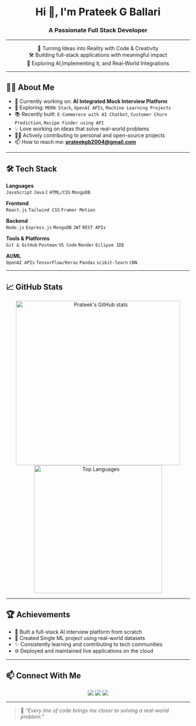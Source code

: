 <h1 align="center">Hi 👋, I'm Prateek G Ballari</h1>
<h3 align="center">A Passionate Full Stack Developer</h3>

---

<p align="center">
  🚀 Turning Ideas into Reality with Code & Creativity  
  <br/>
  🛠️ Building full-stack applications with meaningful impact  
  <br/>
  🤖 Exploring AI,Implementing it, and Real-World Integrations  
</p>

---

## 🧑‍💻 About Me

- 🌱 Currently working on: **AI Integrated Mock Interview Platform**
- 🔭 Exploring: `MERN Stack`, `OpenAI APIs`, `Machine Learning Projects`
- 📚 Recently built: `E-Commerece with AI Chatbot`, `Customer Churn Prediction`, `Recipe Finder using API`
- 💡 Love working on ideas that solve real-world problems
- 👨‍💻 Actively contributing to personal and open-source projects
- 📫 How to reach me: **prateekgb2004@gmail.com**

---

## 🛠️ Tech Stack

**Languages**  
`JavaScript` `Java` `C` `HTML/CSS` `MongoDB`

**Frontend**  
`React.js` `Tailwind CSS` `Framer Motion`

**Backend**  
`Node.js` `Express.js` `MongoDB` `JWT` `REST APIs`

**Tools & Platforms**  
`Git & GitHub` `Postman` `VS Code` `Render` `Eclipse IDE`

**AI/ML**  
`OpenAI APIs` `TensorFlow/Keras` `Pandas` `scikit-learn` `CNN`

---

## 📈 GitHub Stats

<p align="center">
  <img src="https://github-readme-stats.vercel.app/api?username=your-username&show_icons=true&theme=radical" alt="Prateek's GitHub stats" width="450"/>
  <img src="https://github-readme-stats.vercel.app/api/top-langs/?username=your-username&layout=compact&theme=radical" alt="Top Languages" width="350"/>
</p>

---

## 🏆 Achievements

- 🏅 Built a full-stack AI interview platform from scratch
- 🥇 Created Single ML project using real-world datasets
- ✨ Consistently learning and contributing to tech communities
- 🌐 Deployed and maintained live applications on the cloud

---

## 📫 Connect With Me

<p align="center">
  <a href="linkedin.com/in/prateek-ballari-90436330b/" target="_blank"><img src="https://img.shields.io/badge/LinkedIn-blue?style=for-the-badge&logo=linkedin" /></a>
  <a href="https://github.com/prateekgb123" target="_blank"><img src="https://img.shields.io/badge/GitHub-black?style=for-the-badge&logo=github" /></a>
  <a href="prateekgb2004@gmail.com" target="_blank"><img src="https://img.shields.io/badge/Gmail-red?style=for-the-badge&logo=gmail&logoColor=white" /></a>
</p>

---

> 💬 *“Every line of code brings me closer to solving a real-world problem.”*

